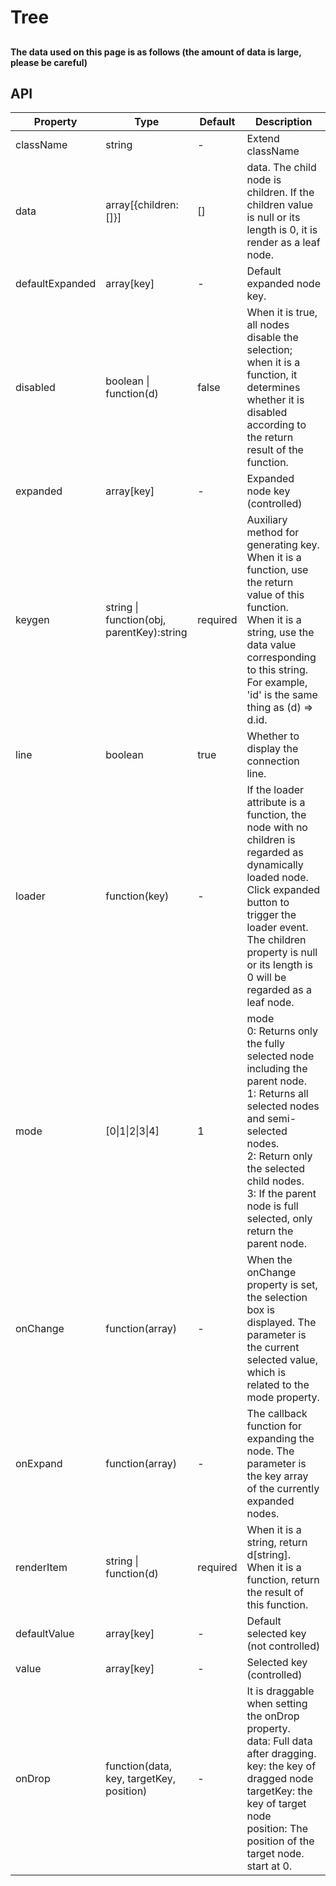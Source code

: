 # Tree

##

#### The data used on this page is as follows (the amount of data is large, please be careful)
<example name="data" />

<example />

## API

| Property | Type | Default | Description |
| --- | --- | --- | --- |
| className | string | - | Extend className |
| data | array[{children:[]}] | [] | data. The child node is children. If the children value is null or its length is 0, it is render as a leaf node. |
| defaultExpanded | array\[key] | - | Default expanded node key. |
| disabled | boolean \| function(d) | false | When it is true, all nodes disable the selection; when it is a function, it determines whether it is disabled according to the return result of the function. |
| expanded | array\[key] | - | Expanded node key (controlled) |
| keygen | string \| function(obj, parentKey):string | required | Auxiliary method for generating key. <br />When it is a function, use the return value of this function. <br /> When it is a string, use the data value corresponding to this string. For example, 'id' is the same thing as (d) => d.id. |
| line | boolean | true | Whether to display the connection line. |
| loader | function(key) | - | If the loader attribute is a function, the node with no children is regarded as dynamically loaded node. Click expanded button to trigger the loader event. The children property is null or its length is 0 will be regarded as a leaf node. |
| mode | \[0\|1\|2\|3\|4] | 1 | mode <br />0: Returns only the fully selected node including the parent node. <br />1: Returns all selected nodes and semi-selected nodes. <br />2: Return only the selected child nodes. <br />3: If the parent node is full selected, only return the parent node. |
| onChange | function(array) | - | When the onChange property is set, the selection box is displayed. The parameter is the current selected value, which is related to the mode property. |
| onExpand | function(array) | - | The callback function for expanding the node. The parameter is the key array of the currently expanded nodes. |
| renderItem | string \| function(d) | required | When it is a string, return d\[string].<br /> When it is a function, return the result of this function. |
| defaultValue | array\[key] | - | Default selected key (not controlled) | 
| value | array\[key] | - | Selected key (controlled) |
| onDrop | function(data, key, targetKey, position) | - | It is draggable when setting the onDrop property. <br />data: Full data after dragging.<br />key: the key of dragged node<br />targetKey: the key of target node<br />position: The position of the target node. start at 0. | 